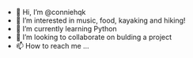 - 👋 Hi, I’m @conniehqk
- 👀 I’m interested in music, food, kayaking and hiking!
- 🌱 I’m currently learning Python
- 💞️ I’m looking to collaborate on bulding a project
- 📫 How to reach me ...

<!---
conniehqk/conniehqk is a ✨ special ✨ repository because its `README.md` (this file) appears on your GitHub profile.
You can click the Preview link to take a look at your changes.
--->
